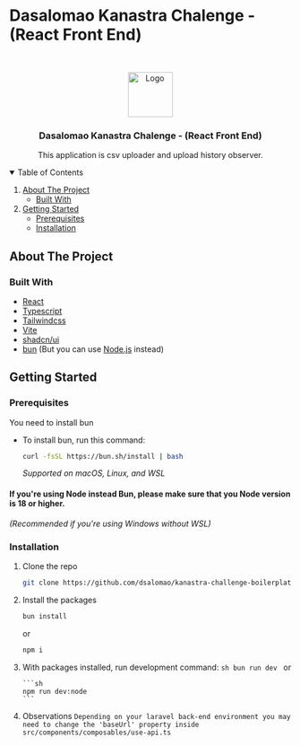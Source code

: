 # Dasalomao Kanastra Chalenge - (React Front End)

<!-- PROJECT -->
<br />
<p align="center">

  <img src="https://avatars.githubusercontent.com/u/96804932?s=200&v=4" alt="Logo" width="80" height="80">

  <h3 align="center">Dasalomao Kanastra Chalenge - (React Front End)</h3>

  <p align="center">
     This application is csv uploader and upload history observer.
    <br />
  </p>
</p>

<!-- TABLE OF CONTENTS -->
<details open="open">
  <summary>Table of Contents</summary>
  <ol>
    <li>
      <a href="#about-the-project">About The Project</a>
      <ul>
        <li><a href="#built-with">Built With</a></li>
      </ul>
    </li>
    <li>
      <a href="#getting-started">Getting Started</a>
      <ul>
        <li><a href="#prerequisites">Prerequisites</a></li>
        <li><a href="#installation">Installation</a></li>
      </ul>
    </li>
  </ol>
</details>

<!-- ABOUT THE PROJECT -->

## About The Project

### Built With

-   [React](https://reactjs.org/)
-   [Typescript](https://www.typescriptlang.org/)
-   [Tailwindcss](https://tailwindcss.com/)
-   [Vite](https://vitejs.dev)
-   [shadcn/ui](https://ui.shadcn.com/)
-   [bun](https://bun.sh/) (But you can use [Node.js](https://nodejs.org/en) instead)

<!-- GETTING STARTED -->

## Getting Started

### Prerequisites

You need to install bun

-   To install bun, run this command:
    ```sh
    curl -fsSL https://bun.sh/install | bash
    ```
    _Supported on macOS, Linux, and WSL_

#### If you're using Node instead Bun, please make sure that you Node version is 18 or higher.

_(Recommended if you're using Windows without WSL)_

### Installation

1.  Clone the repo
    ```sh
    git clone https://github.com/dsalomao/kanastra-challenge-boilerplate.git
    ```
2.  Install the packages

    ```sh
    bun install
    ```

    or

    ```sh
    npm i
    ```

3.  With packages installed, run development command:
    `sh
	bun run dev
`
    or

        ```sh
        npm run dev:node
        ```

4.  Observations
    `Depending on your laravel back-end environment you may need to change the 'baseUrl' property inside src/components/composables/use-api.ts`

<!-- MARKDOWN LINKS & IMAGES -->
<!-- https://www.markdownguide.org/basic-syntax/#reference-style-links -->

[contributors-shield]: https://img.shields.io/github/contributors/Kanastra-Tech/kanastra-challenge-boilerplate.svg?style=for-the-badge
[contributors-url]: https://github.com/Kanastra-Tech/kanastra-challenge-boilerplate/graphs/contributors
[forks-shield]: https://img.shields.io/github/forks/Kanastra-Tech/kanastra-challenge-boilerplate.svg?style=for-the-badge
[forks-url]: https://github.com/Kanastra-Tech/kanastra-challenge-boilerplate/network/members
[stars-shield]: https://img.shields.io/github/stars/Kanastra-Tech/kanastra-challenge-boilerplate.svg?style=for-the-badge
[stars-url]: https://github.com/Kanastra-Tech/kanastra-challenge-boilerplate/stargazers
[issues-shield]: https://img.shields.io/github/issues/Kanastra-Tech/kanastra-challenge-boilerplate.svg?style=for-the-badge
[issues-url]: https://github.com/Kanastra-Tech/kanastra-challenge-boilerplate/issues
[linkedin-shield]: https://img.shields.io/badge/-LinkedIn-black.svg?style=for-the-badge&logo=linkedin&colorB=555
[linkedin-url]: https://www.linkedin.com/company/kanastra/

